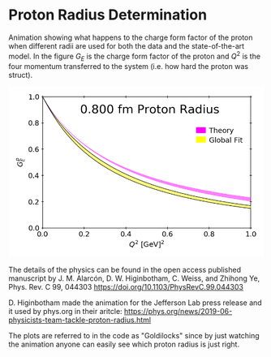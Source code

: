 # Proton Radius Determination

Animation showing what happens to the charge form factor of the proton when different radii are used for both the data and the state-of-the-art model.   In the figure $G_E$ is the charge form factor of the proton and $Q^2$ is the four momentum transferred to the system (i.e. how hard the proton was struct).    

![](Goldilocks.gif)

The details of the physics can be found in the open access published manuscript by J. M. Alarcón, D. W. Higinbotham, C. Weiss, and Zhihong Ye, Phys. Rev. C 99, 044303 https://doi.org/10.1103/PhysRevC.99.044303

D. Higinbotham made the animation for the Jefferson Lab press release and it used by phys.org in their aritcle: https://phys.org/news/2019-06-physicists-team-tackle-proton-radius.html

The plots are referred to in the code as "Goldilocks" since by just watching the animation anyone can easily see which proton radius is just right. 
